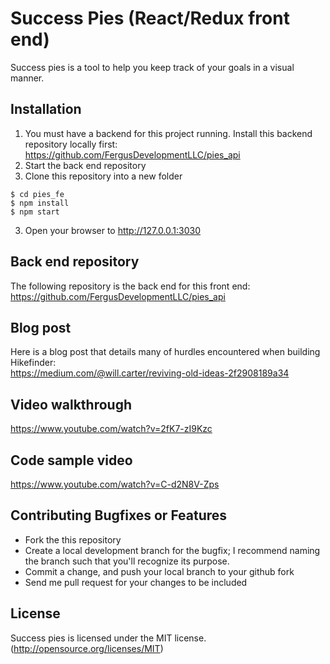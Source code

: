 # Success Pies (React/Redux front end)

Success pies is a tool to help you keep track of your goals in a visual manner.

## Installation

1. You must have a backend for this project running. Install this backend repository locally first:  
https://github.com/FergusDevelopmentLLC/pies_api
2. Start the back end repository
3. Clone this repository into a new folder

```
$ cd pies_fe
$ npm install
$ npm start
```
3. Open your browser to http://127.0.0.1:3030

## Back end repository

The following repository is the back end for this front end:  
https://github.com/FergusDevelopmentLLC/pies_api

## Blog post

Here is a blog post that details many of hurdles encountered when building Hikefinder:  
https://medium.com/@will.carter/reviving-old-ideas-2f2908189a34

## Video walkthrough

https://www.youtube.com/watch?v=2fK7-zI9Kzc

## Code sample video

https://www.youtube.com/watch?v=C-d2N8V-Zps

## Contributing Bugfixes or Features

* Fork the this repository
* Create a local development branch for the bugfix; I recommend naming the branch such that you'll recognize its purpose.
* Commit a change, and push your local branch to your github fork
* Send me pull request for your changes to be included

## License

Success pies is licensed under the MIT license. (http://opensource.org/licenses/MIT)